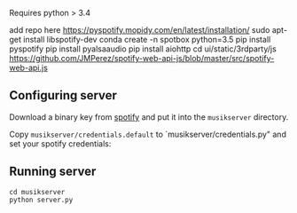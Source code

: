 Requires python > 3.4

add repo here https://pyspotify.mopidy.com/en/latest/installation/
sudo apt-get install libspotify-dev
conda create -n spotbox python=3.5
pip install pyspotify
pip install pyalsaaudio
pip install aiohttp
cd ui/static/3rdparty/js
https://github.com/JMPerez/spotify-web-api-js/blob/master/src/spotify-web-api.js

## Configuring server
Download a binary key from [spotify](https://devaccount.spotify.com/my-account/keys/) and put it into the `musikserver` directory.

Copy `musikserver/credentials.default` to  `musikserver/credentials.py" and set your spotify credentials:

## Running server

```
cd musikserver
python server.py
```
